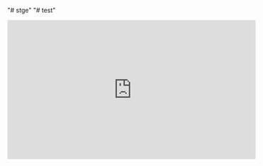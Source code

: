 "# stge" 
"# test" 
<iframe width="560" height="315" src="https://drive.google.com/file/d/1xJnRHy_EUQ2ofTENcAFcy6RB1gmDkJF2/view?usp=sharing" title="YouTube video player" frameborder="0" allow="accelerometer; autoplay; clipboard-write; encrypted-media; gyroscope; picture-in-picture" allowfullscreen></iframe>
